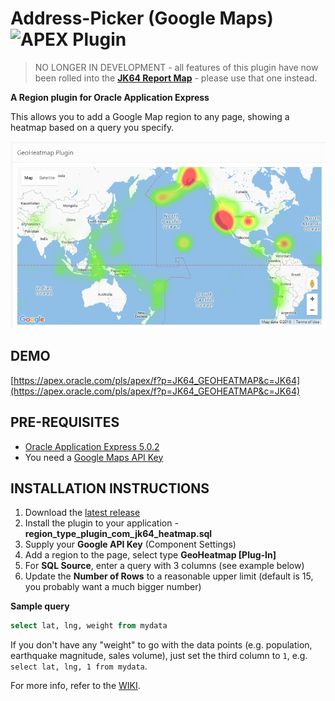 # Address-Picker (Google Maps) ![APEX Plugin](https://cdn.rawgit.com/Dani3lSun/apex-github-badges/b7e95341/badges/apex-plugin-badge.svg)

> NO LONGER IN DEVELOPMENT - all features of this plugin have now been rolled into the **[JK64 Report Map](https://jeffreykemp.github.io/jk64-plugin-reportmap/)** - please use that one instead.

**A Region plugin for Oracle Application Express**

This allows you to add a Google Map region to any page, showing a heatmap based on a query you specify. 

![plugin-heatmap-preview.png](https://raw.githubusercontent.com/jeffreykemp/jk64-plugin-heatmap/master/src/plugin-heatmap-preview.png)

## DEMO ##

[https://apex.oracle.com/pls/apex/f?p=JK64_GEOHEATMAP&c=JK64](https://apex.oracle.com/pls/apex/f?p=JK64_GEOHEATMAP&c=JK64)

## PRE-REQUISITES ##

* [Oracle Application Express 5.0.2](https://apex.oracle.com)
* You need a [Google Maps API Key](https://developers.google.com/maps/documentation/javascript/get-api-key#get-an-api-key)

## INSTALLATION INSTRUCTIONS ##

1. Download the [latest release](https://github.com/jeffreykemp/jk64-plugin-heatmap/releases/latest)
2. Install the plugin to your application - **region_type_plugin_com_jk64_heatmap.sql**
3. Supply your **Google API Key** (Component Settings)
4. Add a region to the page, select type **GeoHeatmap [Plug-In]**
5. For **SQL Source**, enter a query with 3 columns (see example below)
6. Update the **Number of Rows** to a reasonable upper limit (default is 15, you probably want a much bigger number)

**Sample query**

```sql
select lat, lng, weight from mydata
```

If you don't have any "weight" to go with the data points (e.g. population, earthquake magnitude, sales volume), just set the third column to `1`, e.g. `select lat, lng, 1 from mydata`.

For more info, refer to the [WIKI](https://github.com/jeffreykemp/jk64-plugin-heatmap/wiki).
